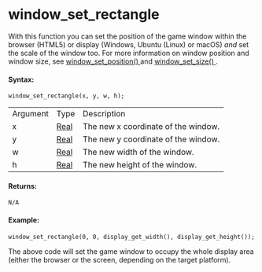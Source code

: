 # window_set_rectangle

With this function you can set the position of the game window within
the browser (HTML5) or display (Windows, Ubuntu (Linux) or macOS) *and*
set the scale of the window too. For more information on window position
and window size, see [ window_set_position()
](../The_Game_Window/window_set_position) and [ window_set_size()
](../The_Game_Window/window_set_size) .

#### Syntax:

``` gml
window_set_rectangle(x, y, w, h);
```

|          |                                                                         |                                     |
|----------|-------------------------------------------------------------------------|-------------------------------------|
| Argument | Type                                                                    | Description                         |
| x        |  [Real](../../../../../GameMaker_Language/GML_Overview/Data_Types)  | The new x coordinate of the window. |
| y        |  [Real](../../../../../GameMaker_Language/GML_Overview/Data_Types)  | The new y coordinate of the window. |
| w        |  [Real](../../../../../GameMaker_Language/GML_Overview/Data_Types)  | The new width of the window.        |
| h        |  [Real](../../../../../GameMaker_Language/GML_Overview/Data_Types)  | The new height of the window.       |

#### Returns:

``` gml
N/A
```

#### Example:

``` gml
window_set_rectangle(0, 0, display_get_width(), display_get_height());
```

The above code will set the game window to occupy the whole display area
(either the browser or the screen, depending on the target platform).
